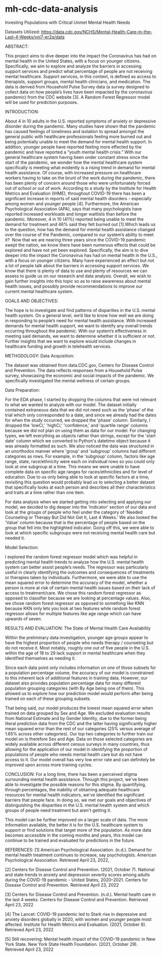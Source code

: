 # mh-cdc-data-analysis
Investing Populations with Critical Unmet Mental Health Needs


Datasets Utilized:
https://data.cdc.gov/NCHS/Mental-Health-Care-in-the-Last-4-Weeks/yni7-er2q/data

ABSTRACT:

This project aims to dive deeper into the impact the Coronavirus has had on mental health in the United States, with a focus on younger citizens. Specifically, we aim to explore and analyze the barriers in accessing support services and predict what percentage of people are not receiving mental healthcare. Support services, in this context, is defined as access to therapists, support groups, mental health clinicians, and medication. The data is derived from Household Pulse Survey data (a survey designed to collect data on how people’s lives have been impacted by the coronavirus pandemic) from the CDC website [3]. A Random Forest Regressor model will be used for prediction purposes.

INTRODUCTION:

About 4 in 10 adults in the U.S. reported symptoms of anxiety or depressive disorder during the pandemic. Many studies have shown that the pandemic has caused feelings of loneliness and isolation to spread amongst the general public with healthcare professionals feeling more burned out and being potentially unable to meet the demand for mental health support. In addition, younger people have reported feeling more effected by the pandemic and have reported a “youth mental health crisis.” With our general healthcare system having been under constant stress since the start of the pandemic, we wonder how the mental healthcare system specifically is meeting what evidently is a rising trend in demand for mental health assistance. Of course, with increased pressure on healthcare workers having to take on the brunt of the work during the pandemic, there has been plenty of concern around those who were unfortunately forced out of school or out of work.
  According to a study by the Institute for Health Metrics and Evaluation (IHME), throughout COVID-19 there has been a significant increase in reports of said mental health disorders - especially among women and younger people [4]. Furthermore, the American Psychological Association (APA), says that many psychologists have reported increased workloads and longer waitlists than before the pandemic. Moreover, 4 in 10 (41%) reported being unable to meet the demand for treatment and 46% said they felt burned out [1].Which leads us to the question, how has the demand for mental health assistance changed over the course of the Pandemic, compared to our system’s ability to meet it?  ​
  Now that we are nearing three years since the COVID-19 pandemic swept the nation, we know there have been numerous effects that could be explored and have not yet been explored. Specifically, the aim is to dive deeper into the impact the Coronavirus has had on mental health in the U.S., with a focus on younger citizens. Many have experienced an effect but not a lot of people talk about the barriers in accessing support services. We know that there is plenty of data to use and plenty of resources we can assess to guide us on our research and data analysis. Overall, we wish to gain further insights into this topic so as to raise awareness about mental health issues, and possibly provide recommendations to improve our current mental healthcare system. ​

GOALS AND OBJECTIVES:

The hope is to investigate and find patterns of disparities in the U.S. mental health system. On a general level, we’d like to know how well we are doing in responding to people’s need for mental health assistance. With increased demands for mental health support, we want to identify any overall trends occurring throughout the pandemic. With our system’s effectiveness in meeting said demands, we want to determine whether it is sufficient or not. Further insights that we want to explore would include changes in healthcare funding and growth in telehealth services. 

METHODOLOGY:
Data Acquisition: ​

The dataset was obtained from data.CDC.gov, Centers for Disease Control and Prevention. The data reflects responses from a Household Pulse survey, showcasing the economic and social impacts of the pandemic. We specifically investigated the mental wellness of certain groups. ​


Data Preparation:​

For the EDA phase, I started by dropping the columns that were not relevant to what we wanted to analyze with our model. The dataset initially contained extraneous data that we did not need such as the 'phase' of the trial which only corresponded to a date, and since we already had the dates for when the study occurred, we dropped the 'phase' column. Similarly, I dropped the 'lowCi,' 'highCi,' 'confidence,' and 'quartile range' columns because we did not plan on using them as data for our model. For changing types, we left everything as objects rather than strings, except for the 'start date' column which we converted to Python's datetime object because it was already formatted as such. We also noticed the data was structured in an unorthodox manner where 'group' and 'subgroup' columns had different categories as rows. For example, in the 'subgroup' column, factors like age range, state, race/ethnicity were each on individual rows so you could only look at one subgroup at a time. This means we were unable to have complete data on specific age ranges for races/ethnicities and for level of education. Due to us only being able to look at specific factors at a time, revisiting this question would probably lead us to selecting a better dataset that specifically looks at each person and describes all their characteristics and traits at a time rather than one item. ​

For  data analysis when we started getting into selecting and applying our model, we decided to dig deeper into the 'Indicator' section of our data and look at the groups of people who feel under the category of 'Needed Counseling or Therapy But Did Not Get It, Last 4 Weeks.' We also looked the 'Value' column because that is the percentage of people based on the group that fell into the highlighted indicator. Going off this, we were able to look at which specific subgroups were not receiving mental health care but needed it.  ​



Model Selection:​

I explored the random forest regressor model which was helpful in predicting mental health trends to analyze how the U.S. mental health system can better assist people’s needs. The regressor was particularly useful in clearly identifying the outcomes and consequences of treatments or therapies taken by individuals. Furthermore, we were able to use the mean squared error to determine the accuracy of the model, whether a person is more at risk of certain mental health issues based on their lack of access to treatment/care. We chose this random forest regressor as opposed to classifier because we are looking at percentage values. Also, we chose random forest regressor as opposed to something like KNN because KKN only lets you look at two features while random forest regressor allows for multiple features like age range which can have upwards of seven. ​

RESULTS AND EVALUATION:
The State of Mental Health Care Availability​

Within the preliminary data investigation, younger age groups appear to have the highest proportion of people who needs therapy / counseling but do not receive it. Most notably, roughly one out of five people in the U.S. within the age of 18 to 29 lack support in mental healthcare when they identified themselves as needing it.​
 

Since each data point only includes information on one of those subsets for a population percentage volume, the accuracy of our model is constrained to this inherent lack of additional features in training data. However, our dataset also provides population percentage data for many different population grouping categories (with By Age being one of them). This allowed us to explore how our prediction model would perform after being trained on each of these grouping subsets. 

That being said, our model produces the lowest mean squared error when trained on data grouped by Sex and Age. We excluded evaluation results from National Estimate and by Gender Identity, due to the former being literal prediction data from the CDC and the latter having significantly higher mean squared error than the rest of our categories (25% versus average of 1.65% across other categories). Our top two categories to further train our model on is therefore Sex and Age. Data on those selected categories are widely available across different census surveys in many countries, thus allowing for the application of our model in identifying the proportion of populations of people who needs mental health care but do not have access to it. Our model overall has very low error rate and can definitely be improved upon across more training cycles.

CONCLUSION:
For a long time, there has been a perceived stigma surrounding mental health assistance. Through this project, we've been able to investigate the possible reasons for this stigma. By quantifying, through percentages,  the inability of obtaining adequate healthcare resources for mental health indicators, we've identified the significant barriers that people face.  In doing so, we met our goals and objectives of distinguishing the disparities in the U.S. mental health system and which groups of people need treatment but aren't getting it. ​

This model can be further improved on a larger scale of data. The more information available, the better it is for the U.S. healthcare system to support or find solutions that target more of the population. As more data becomes accessible in the coming months and years, this model can continue to be trained and evaluated for predictions in the future. ​

REFERENCES:
[1] American Psychological Association. (n.d.). Demand for mental health treatment continues to increase, say psychologists. American Psychological Association. Retrieved April 23, 2022,​

[2] Centers for Disease Control and Prevention. (2021, October 7). National and state trends in anxiety and depression severity scores among adults during the COVID-19 pandemic - United States, 2020–2021. Centers for Disease Control and Prevention. Retrieved April 23, 2022 ​

[3] Centers for Disease Control and Prevention. (n.d.). Mental health care in the last 4 weeks. Centers for Disease Control and Prevention. Retrieved April 23, 2022 ​

[4] The Lancet: COVID-19 pandemic led to Stark rise in depressive and anxiety disorders globally in 2020, with women and younger people most affected. Institute for Health Metrics and Evaluation. (2021, October 8). Retrieved April 23, 2022 ​

[5] Still recovering: Mental health impact of the COVID-19 pandemic in New York State. New York State Health Foundation. (2021, October 29). Retrieved April 23, 2022​
​
